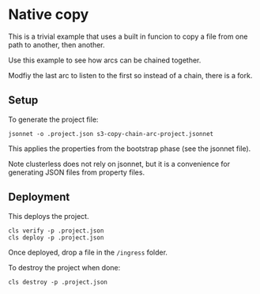 # Native copy

This is a trivial example that uses a built in funcion to copy a file from one path to another, then another.

Use this example to see how arcs can be chained together. 

Modfiy the last arc to listen to the first so instead of a chain, there is a fork.

## Setup

To generate the project file:

```shell
jsonnet -o .project.json s3-copy-chain-arc-project.jsonnet
```

This applies the properties from the bootstrap phase (see the jsonnet file).

Note clusterless does not rely on jsonnet, but it is a convenience for generating JSON files from property files.

## Deployment

This deploys the project.

```shell
cls verify -p .project.json
cls deploy -p .project.json
```

Once deployed, drop a file in the `/ingress` folder.

To destroy the project when done:

```shell
cls destroy -p .project.json
```
